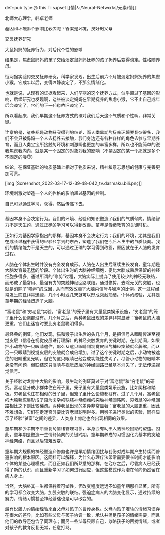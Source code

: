 def::pub type:@ this Ti supset [[情|λ:/Neural-Networks/元素/情]]



北师大心理学，韩卓老师

基因和环境那个影响比较大呢？答案是环境，良好的父母

交叉抚养研究

大鼠妈妈的抚养行为，对后代个性的影响

结果是，焦虑鼠妈妈的孩子交给淡定鼠妈妈抚养的孩子抚养后变得谈定。性格随养母。

恒河猴实验的交叉抚养研究，科学家发现，出生后前六个月被淡定妈妈抚养的焦虑小猴，它成年以后，变得冷静淡定了，不那么情绪化。

也就是说，从现有的证据看起来，人们早期的这个抚养方式，似乎超过了基因的影响，后续研究也发现啊，这些被淡定妈妈在早期抚养的焦虑小猴，它不止自己成年后变淡定了，它们的下一代也依旧淡定了。

  

所以看起来，我们早期这个抚养方式的确对我们后天这个气质和个性啊，非常关键。

  

注意的是，这些都是动物研究得到的结论，而人类早期的抚养环境要复杂很多，我们不会只被妈妈一个人去抚养去接触，我们身边还有各种各样的角色去参与早期养育，而且人类宝宝所接触的环境和刺激啊也更加的丰富多样，所以也不能简单的说我焦虑我内向，就是某一个固定的对象对我的影响（不是固定的某一个那就是多个不固定的喽😇）

  

结论，在保证基础的物质基础上相对于物质来说，精神和意志思想的健康与完善更加可贵。

  

[img [Screenshot_2022-03-17-12-39-48-042_tv.danmaku.bili.png]]

  

环境刺激对塑造一个人的性格的影响超过基因的控制。

  

自己可以通过学习，获得，然后传递下去。

  

---

  

  

基因本身不会决定行为。我们的环境、经验和知识塑造了我们的气质倾向。情绪智力不是天生的，通过正确的学习可以得到改善。童年是情绪教育的关键时机。

  

  

正如行为基因学家指出的那样，基因本身不会决定行为；我们的环境，尤其是我们在成长过程中获得的经验和学到的东西，塑造了我们在今后人生中的气质倾向。我们的情绪能力不是天生的，可以通过正确的学习得到改善，原因就在于人脑的发育过程。

人脑在个体出生时并没有完全发育成形。人脑在人出生后继续生长发育，童年期是大脑发育最迅猛的阶段。个体出生时的大脑神经细胞，要比大脑成熟后保留的神经细胞多得多，通过所谓的“修剪”过程，大脑实际上抛弃了使用较少的神经元联结，而形成了最常用、最强有力的突触神经回路联结。通过修剪，去除无关的突触，也就是消除了“噪声”的成因，从而有效改善了大脑内信号与噪声的比例。这一过程经常发生而且非常迅速，几个小时或几天就可以形成突触联结。个体的经验，尤其是童年期的经验塑造了大脑。

  

“富老鼠”和“穷老鼠”实验。“富老鼠”的笼子里有大量鼠类娱乐设施，“穷老鼠”的笼子里什么设施都没有。几个月之后，两种老鼠出现的差异非常显著：富老鼠的大脑更重，它们走迷宫时要比穷老鼠聪明得多。

  

最经典的例证。他们发现，猫和猴子出生后的头几个月，是把信号从眼睛传递至视觉皮层（信号在视觉皮层进行理解）的神经突触发育的关键时期。在此期间，如果把小动物的一只眼睛遮住，那么从这只眼睛到视觉皮层的神经突触就会萎缩，而从另一只眼睛到视觉皮层的突触就会成倍增加。过了这个关键时期之后，小动物被遮住的眼睛重见光明，但它的这只眼睛已经变成功能性失明了。尽管小动物的眼睛本身没有问题，但联结这只眼睛与视觉皮层的神经回路已经基本消失了，无法传递视觉信号。

  

关于经验对发育中大脑的影响，最生动的例证莫过于对“富老鼠”和“穷老鼠”的研究。富老鼠分成小群体住在笼子里，笼子里有大量鼠类娱乐设施，比如爬梯和踏板。穷老鼠也住在相似的笼子里，但笼子里什么设施都没有。过了几个月，富老鼠的大脑新皮层形成了更为复杂的联结神经细胞的突触神经回路网，穷老鼠的神经回路相比之下则比较稀疏。两种老鼠出现的差异非常显著：富老鼠的大脑更重，因此不难想象，它们在走迷宫时要比穷老鼠聪明得多。用猴子进行类似的实验，同样显示了经验“贫富”之间的差异，人类身上肯定也会出现相同的效果。

  

童年期和少年期不断重复的情绪管理习惯，本身会有助于大脑神经回路的塑造。因此，童年期是塑造一生情绪倾向的关键时期，童年期养成的习惯固化为基本的突触神经网络，而且以后较难改变。

  

童年期大规模的神经塑造和修剪也许是早期情绪困扰与创伤对成年期产生持续而普遍影响的根本原因。这同样可以解释，为什么心理疗法常常需要很长时间才能影响个体的某些心理模式，而且正如我们所熟悉的那样，在治疗之后，尽管病人已经获得了新的认识，而且重新学习了如何进行回应，但这些模式作为潜在倾向仍然留在病人身上。

  

当然，大脑终其一生都保持着可塑性，但改变程度远远不如童年期那样显著。所有的学习都会改变大脑，加强突触的联结。强迫症病人的大脑变化显示，通过持续的努力，情绪习惯甚至神经基础也是可以改变的。

  

最有说服力的情绪经验来自父母对孩子的言传身教。父母向孩子灌输的情绪习惯存在很大的差异，比如有些父母与孩子协调一致，承认并满足孩子的情绪需要，而且他们的教导还包含了同理心；而另一些父母只顾自己，忽略孩子的困扰情绪，或者对孩子的教育反复无常，任意打骂。